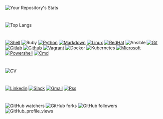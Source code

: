 ![Your Repository's Stats](https://github-readme-stats.vercel.app/api?username=christophe-freijanes&show_icons=true&theme=dark)
#
![Top Langs](https://github-readme-stats.vercel.app/api/top-langs/?username=christophe-freijanes&layout=compact&theme=dark)
#
[![Shell](https://img.shields.io/badge/Shell_Script-121011?style=for-the-badge&logo=gnu-bash&logoColor=white)](https://github.com/christophe-freijanes/scripts/tree/scripts/linux)
![Ruby](https://img.shields.io/badge/Ruby-CC342D?style=for-the-badge&logo=ruby&logoColor=white)
[![Python](https://img.shields.io/badge/Python-FFD43B?style=for-the-badge&logo=python&logoColor=darkgreen)](https://github.com/christophe-freijanes/scripts/tree/scripts/python)
[![Markdown](https://img.shields.io/badge/Markdown-000000?style=for-the-badge&logo=markdown&logoColor=white)](https://github.com/christophe-freijanes/Markdown-Tutorial)
[![Linux](https://img.shields.io/badge/Linux-FCC624?style=for-the-badge&logo=linux&logoColor=black)](https://github.com/christophe-freijanes/formation/tree/formation/DevOps/linux)
[![RedHat](https://img.shields.io/badge/Red%20Hat-EE0000?style=for-the-badge&logo=redhat&logoColor=white)](https://github.com/christophe-freijanes/formation/tree/formation/DevOps/linux)
![Ansible](https://img.shields.io/badge/Ansible-000000?style=for-the-badge&logo=ansible&logoColor=white)
[![Git](https://img.shields.io/badge/Git-F05032?style=for-the-badge&logo=git&logoColor=white)](https://github.com/christophe-freijanes/formation/tree/formation/DevOps/git)
[![Gitlab](https://img.shields.io/badge/GitLab-330F63?style=for-the-badge&logo=gitlab&logoColor=white)](https://github.com/christophe-freijanes/formation/tree/formation/DevOps/git)
[![Github](https://img.shields.io/badge/GitHub-100000?style=for-the-badge&logo=github&logoColor=white)](https://github.com/christophe-freijanes/formation/tree/formation/DevOps/git)
[![Vagrant](https://img.shields.io/badge/vagrant-%231563FF.svg?style=for-the-badge&logo=vagrant&logoColor=white)](https://github.com/christophe-freijanes/formation/tree/formation/DevOps/vagrant)
![Docker](https://img.shields.io/badge/Docker-2CA5E0?style=for-the-badge&logo=docker&logoColor=white)
![Kubernetes](https://img.shields.io/badge/kubernetes-326ce5.svg?&style=for-the-badge&logo=kubernetes&logoColor=white)
[![Microsoft](https://img.shields.io/badge/Microsoft-666666?style=for-the-badge&logo=microsoft&logoColor=white)](https://github.com/christophe-freijanes/scripts/tree/scripts/windows)
[![Powershell](https://img.shields.io/badge/PowerShell-5391FE?style=for-the-badge&logo=PowerShell&logoColor=white)](https://github.com/christophe-freijanes/scripts/tree/scripts/windows)
[![Cmd](https://img.shields.io/badge/windows%20terminal-4D4D4D?style=for-the-badge&logo=windows%20terminal&logoColor=white)](https://github.com/christophe-freijanes/scripts/tree/scripts/windows)
#
![CV](https://bit.ly/3nBxZQ0)
#
[![Linkedin](https://img.shields.io/badge/linkedin-%230077B5.svg?&style=for-the-badge&logo=linkedin&logoColor=white)](https://bit.ly/3lXfg1Z)
[![Slack](https://img.shields.io/badge/Slack-4A154B?style=for-the-badge&logo=slack&logoColor=white)](https://bit.ly/3jQrlVe)
[![Gmail](https://img.shields.io/badge/Gmail-D14836?style=for-the-badge&logo=gmail&logoColor=white)](mailto:christophe.freijanes@gmail.com?subjects=[Gitub-Contact])
[![Rss](https://img.shields.io/badge/rss-F88900?style=for-the-badge&logo=rss&logoColor=white)](https://github.com/christophe-freijanes.private.atom?token=AOHM7YMQC27PLTZN4VLEXZF7RFNY4)
#
![GitHub watchers](https://img.shields.io/github/watchers/christophe-freijanes/christophe-freijanes?color=brightgreen&style=flat-square) 
![GitHub forks](https://img.shields.io/github/forks/christophe-freijanes/christophe-freijanes?color=blue&style=flat-square) 
![GitHub followers](https://img.shields.io/github/followers/christophe-freijanes?color=red&style=flat-square)
![GitHub_profile_views](https://komarev.com/ghpvc/?username=christophe-freijanes&color=blueviolet&style=flat-square)
